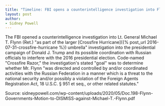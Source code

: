 ```yaml
---
title: "Timeline: FBI opens a counterintelligence investigation into Flynn"
layout: post
author:
- Sidney Powell
---
```


The FBI opened a counterintelligence investigation into Lt. General Michael T. Flynn (Ret.) "as part of the larger [Crossfire Hurricane]({% post_url 2016-07-31-crossfire-hurricane %}) umbrella" investigation into the presidential campaign of Donald J. Trump and its possible coordination with Russian officials to interfere with the 2016 presidential election. Code-named "Crossfire Razor," the investigation's stated "goal" was to determine whether Mr. Flynn "was directed and controlled by and/or coordinated activities with the Russian Federation in a manner which is a threat to the national security and/or possibly a violation of the Foreign Agents Registration Act, 18 U.S.C. § 951 et seq., or other related statutes."

Source: sidneypowell.com/wp-content/uploads/2020/05/Doc.198-Flynn-Governments-Motion-to-DISMISS-against-Michael-T.-Flynn.pdf
